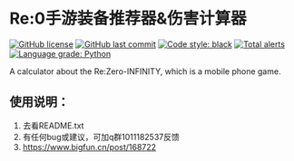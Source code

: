 # Re:0手游装备推荐器&伤害计算器
[![GitHub license](https://img.shields.io/github/license/CCXXXI/re-zero-calculator)](LICENSE)
[![GitHub last commit](https://img.shields.io/github/last-commit/CCXXXI/re-zero-calculator)](../../commits)
[![Code style: black](https://img.shields.io/badge/code%20style-black-000000.svg)](https://github.com/psf/black)
[![Total alerts](https://img.shields.io/lgtm/alerts/g/CCXXXI/re-zero-calculator.svg?logo=lgtm&logoWidth=18)](https://lgtm.com/projects/g/CCXXXI/re-zero-calculator/alerts/)
[![Language grade: Python](https://img.shields.io/lgtm/grade/python/g/CCXXXI/re-zero-calculator.svg?logo=lgtm&logoWidth=18)](https://lgtm.com/projects/g/CCXXXI/re-zero-calculator/context:python)

A calculator about the Re:Zero-INFINITY, which is a mobile phone game.
## 使用说明：
1. 去看README.txt
2. 有任何bug或建议，可加q群1011182537反馈
3. https://www.bigfun.cn/post/168722
